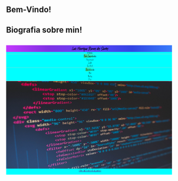 ## Bem-Vindo! 

## Biografia sobre min!

## <img src="IMG/Nova_imagem.png" width="450px" height="350px">


